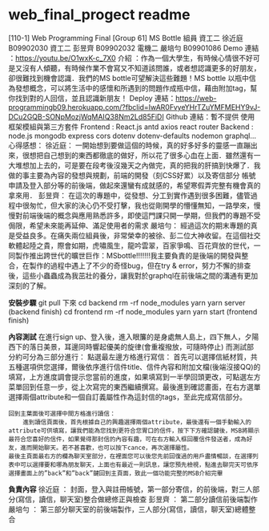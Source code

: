 # web_final_progect readme

[110-1] Web Programming Final 
[Group 61] MS Bottle
組員
資工二 徐近庭 B09902030
資工二 彭昱齊 B09902032
電機二 嚴培勻 B09901086
Demo 連結 ：https://youtu.be/O1wxK-c_7X0
介紹 ：作為一個大學生，有時候心情很不好可是又沒有人傾聽，有時候作業不會寫又不知道該問誰，或者想認識更多的好朋友，卻很難找到機會認識．我們的MS bottle可望解決這些難題！MS bottle 以瓶中信為發想概念，可以將生活中的感懷和所遇到的問題作成瓶中信，藉由附加tag，幫你找到對的人回信，並且認識新朋友！
Deploy 連結：https://web-programmingb09.herokuapp.com/?fbclid=IwAR0FvyeYHrTZuYMFMEHY9vJ-DCu2GQB-SONpMozjWqMAIQ38Nm2Ld85FiDI
Github 連結：暫不提供
使用框架模組與第三方套件
Frontend : React.js antd axios react router
Backend : node.js mongodb express cors dotenv dotenv-defaults nodemon graphql…
心得感想：
徐近庭：
     一開始想到要做這個的時候，真的好多好多的靈感一直蹦出來，很想把自己想到的東西都徹底的做好，所以花了很多心血在上面．雖然還有一大堆想加上去的，可是要在段考後沒幾天之內做完，真的把我的肝搞到快爆了．我做的事主要為內容的發想與規劃，前端的開發（刻CSS好累）以及寄信部分 帳號申請及登入部分等的前後端，做起來還蠻有成就感的，希望寒假弄完整有機會真的拿來用．
彭昱齊：
     在這次的專題中，從發想、分工到實作遇到很多困難，儘管過程中很匆忙，但大家的決心仍不受打擊，我也從剛開學的懵懂無知，一路學來，慢慢對前端後端的概念與應用熟悉許多，即使這門課只開一學期，但我們的專題不受侷限，希望未來能再延伸、滿足使用者的需求
嚴培勻：
      經過這次的期末專題的真是受益良多。在痛失兩位組員後，非常榮幸的被徐、彭二位大神收留。在這個社交軟體起陸之貴，際會如期，虎嘯風生，龍吟雲翠，百家爭鳴、百花齊放的世代，一同製作推出跨世代的曠世巨作：MSbottle!!!!!!!我主要負責的是後端的開發與整合，在製作的過程中遇上了不少的奇怪bug，但在try & error，努力不懈的排查後，這些小蟲蟲成為我茁壯的養分，讓我對於graphql在前後端之間的溝通有更加深刻的了解。

**安裝步驟**
git pull 下來
cd backend
rm -rf node_modules
yarn
yarn server (backend finish)
cd frontend
rm -rf node_modules
yarn
yarn start (frontend finish)

**內容測試**
在進行sign up、登入後，進入眼簾的是身處無人島上，四下無人，夕陽西下的落日美景，耳邊同時響起優美的旋律(會重複撥放，可隨時停止)
而測試部分約可分為三部分進行：
    點選最左邊方格進行寫信：
	    首先可以選擇信紙材質，共五種選項供您選擇，爾後依序進行信件title、信件內容和附加文檔(後端沒接QQ)的填寫，上方進度調會提示您當前的進度，如果填寫到一半學回頭更改，可點選左方菜單回到任意一步，從上次寫完的東西繼續撰寫。最後進到確認畫面，在右方選單選擇兩個attribute和一個自訂義屬性作為這封信的tags，至此完成寫信部分。
		
	回到主葉面後可選擇中間方格進行讀信：
        進到讀信頁面後，首先根據自己的興趣選擇兩個attribute，最後還有一個手動輸入的attribute可供填寫，讓我們能為您找到更符合您胃口的信件，按下下方確認鍵後，MSB將顯示最符合您喜好的信件，如果覺得那封信的內容有趣，可在右方輸入框回覆信件發送者，成為好友，進而開始聊天。若不甚喜歡，也可以按下cance，再次選擇屬性。
	最後主頁面最右方的欄為聊天室部分，在裡面您可以後您先前回復過的用戶盡情暢談，在選擇列表中可以選擇要和哪為朋友聊天，上面也有最近一則訊息，讓您預先檢視，點進去聊完天可依序選擇畫面上的”back”和”back”鍵回到主頁面，致此一個功能完整的MSB介紹完畢

**負責內容**
徐近庭 ：
    封面，登入與註冊帳號，第一部分寄信，的前後端，對三人部分(寫信，讀信，聊天室)整合做總修正與檢查
彭昱齊 ：
    第二部分讀信前後端製作
嚴培勻 ：
    第三部分聊天室的前後端製作，三人部分(寫信，讀信，聊天室)總體整合
